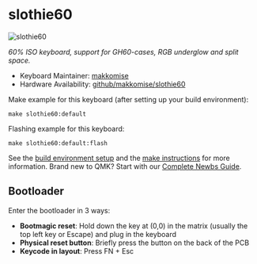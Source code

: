 # slothie60

![slothie60](https://i.imgur.com/vXrQs6w.png)

*60% ISO keyboard, support for GH60-cases, RGB underglow and split space.*

* Keyboard Maintainer: [makkomise](https://github.com/makkomise)
* Hardware Availability: [github/makkomise/slothie60](https://github.com/makkomise/slothie60)

Make example for this keyboard (after setting up your build environment):

    make slothie60:default

Flashing example for this keyboard:

    make slothie60:default:flash

See the [build environment setup](https://docs.qmk.fm/#/getting_started_build_tools) and the [make instructions](https://docs.qmk.fm/#/getting_started_make_guide) for more information. Brand new to QMK? Start with our [Complete Newbs Guide](https://docs.qmk.fm/#/newbs).

## Bootloader

Enter the bootloader in 3 ways:

* **Bootmagic reset**: Hold down the key at (0,0) in the matrix (usually the top left key or Escape) and plug in the keyboard
* **Physical reset button**: Briefly press the button on the back of the PCB
* **Keycode in layout**: Press FN + Esc